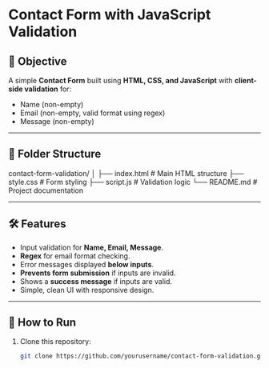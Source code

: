 # Contact Form with JavaScript Validation

## 📌 Objective

A simple **Contact Form** built using **HTML, CSS, and JavaScript** with **client-side validation** for:

- Name (non-empty)
- Email (non-empty, valid format using regex)
- Message (non-empty)

---

## 📂 Folder Structure

contact-form-validation/
│
├── index.html # Main HTML structure
├── style.css # Form styling
├── script.js # Validation logic
└── README.md # Project documentation

---

## 🛠️ Features

- Input validation for **Name, Email, Message**.
- **Regex** for email format checking.
- Error messages displayed **below inputs**.
- **Prevents form submission** if inputs are invalid.
- Shows a **success message** if inputs are valid.
- Simple, clean UI with responsive design.

---

## 📜 How to Run

1. Clone this repository:
   ```bash
   git clone https://github.com/yourusername/contact-form-validation.git
   ```
